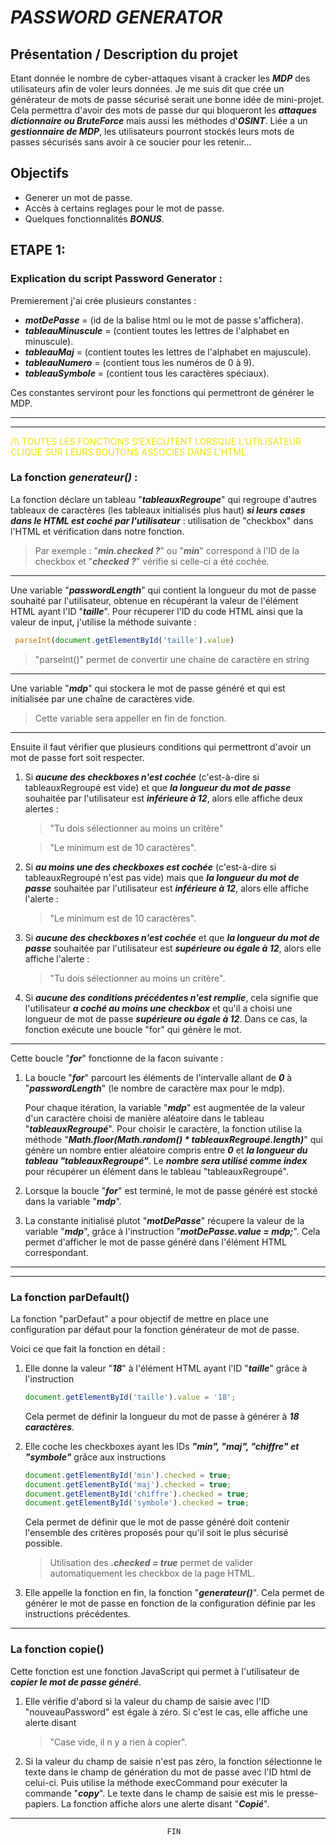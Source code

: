 # ***PASSWORD GENERATOR***

## **Présentation / Description du projet**

Etant donnée le nombre de cyber-attaques visant à cracker les ***MDP*** des utilisateurs afin de voler leurs données. Je me suis dit que crée un générateur de mots de passe sécurisé serait une bonne idée de mini-projet. Cela permettra d'avoir des mots de passe dur qui bloqueront les ***attaques dictionnaire ou BruteForce*** mais aussi les méthodes d'***OSINT***. Liée a un ***gestionnaire de MDP***, les utilisateurs pourront stockés leurs mots de passes sécurisés sans avoir à ce soucier pour les retenir...

## **Objectifs**

- Generer un mot de passe.
- Accès à certains reglages pour le mot de passe. 
- Quelques fonctionnalités ***BONUS***.

## **ETAPE 1:**
### Explication du script Password Generator : 

Premierement j'ai crée plusieurs constantes : 
- ***motDePasse*** = (id de la balise html ou le mot de passe s'affichera).
- ***tableauMinuscule*** = (contient toutes les lettres de l'alphabet en minuscule).
- ***tableauMaj*** = (contient toutes les lettres de l'alphabet en majuscule).
- ***tableauNumero*** = (contient tous les numéros de 0 à 9).
- ***tableauSymbole*** = (contient tous les caractères spéciaux).

Ces constantes serviront pour les fonctions qui permettront de générer le MDP. 

------------------------------------
------------------------------------
<span style="color: #eee000">/!\ TOUTES LES FONCTIONS S'EXECUTENT LORSQUE L'UTILISATEUR CLIQUE SUR LEURS BOUTONS ASSOCIES DANS L'HTML.</span>

### La fonction ***generateur()*** : 

La fonction déclare un tableau "***tableauxRegroupe***" qui regroupe d'autres tableaux de caractères (les tableaux initialisés plus haut) ***si leurs cases dans le HTML est coché par l'utilisateur*** : utilisation de "checkbox" dans l'HTML et vérification dans notre fonction.
> Par exemple : "***min.checked ?***" ou "***min***" correspond à l'ID de la checkbox et "***checked ?***" vérifie si celle-ci a été cochée.

------------------------------------

Une variable "***passwordLength***" qui contient la longueur du mot de passe souhaité par l'utilisateur, obtenue en récupérant la valeur de l'élément HTML ayant l'ID "***taille***".
Pour récuperer l'ID du code HTML ainsi que la valeur de input, j'utilise la méthode suivante : 
```js
 parseInt(document.getElementById('taille').value)
```
> "parseInt()" permet de convertir une chaine de caractère en string

------------------------------------

Une variable "***mdp***" qui stockera le mot de passe généré et qui est initialisée par une chaîne de caractères vide.

> Cette variable sera appeller en fin de fonction. 

------------------------------------

Ensuite il faut vérifier que plusieurs conditions qui permettront d'avoir un mot de passe fort soit respecter. 

1. Si ***aucune des checkboxes n'est cochée*** (c'est-à-dire si tableauxRegroupé est vide) et que ***la longueur du mot de passe*** souhaitée par l'utilisateur est ***inférieure à 12***, alors elle affiche deux alertes : 
   >"Tu dois sélectionner au moins un critère"

   >"Le minimum est de 10 caractères".

2. Si ***au moins une des checkboxes est cochée*** (c'est-à-dire si tableauxRegroupé n'est pas vide) mais que ***la longueur du mot de passe*** souhaitée par l'utilisateur est ***inférieure à 12***, alors elle affiche l'alerte :
   > "Le minimum est de 10 caractères".

3. Si ***aucune des checkboxes n'est cochée*** et que ***la longueur du mot de passe*** souhaitée par l'utilisateur est ***supérieure ou égale à 12***, alors elle affiche l'alerte :
   >"Tu dois sélectionner au moins un critère".

4. Si ***aucune des conditions précédentes n'est remplie***, cela signifie que l'utilisateur ***a coché au moins une checkbox*** et qu'il a choisi une longueur de mot de passe ***supérieure ou égale à 12***. Dans ce cas, la fonction exécute une boucle "for" qui génère le mot.
   
------------------------------------

Cette boucle "***for***" fonctionne de la facon suivante : 

1. La boucle "***for***" parcourt les éléments de l'intervalle allant de ***0*** à "***passwordLength***" (le nombre de caractère max pour le mdp). 

    Pour chaque itération, la variable "***mdp***" est augmentée de la valeur d'un caractère choisi de manière aléatoire dans le tableau "***tableauxRegroupé***". Pour choisir le caractère, la fonction utilise la méthode "***Math.floor(Math.random() * tableauxRegroupé.length)***" qui génère un nombre entier aléatoire compris entre ***0*** et ***la longueur du tableau "tableauxRegroupé"***. Le ***nombre sera utilisé comme index*** pour récupérer un élément dans le tableau "tableauxRegroupé".   

2. Lorsque la boucle "***for***" est terminé, le mot de passe généré est stocké dans la variable "***mdp***".

3. La constante initialisé plutot "***motDePasse***" récupere la valeur de la variable "***mdp***", grâce à l'instruction "***motDePasse.value = mdp;***". Cela permet d'afficher le mot de passe généré dans l'élément HTML correspondant.

------------------------------------
------------------------------------

### La fonction **parDefault()**

La fonction "parDefaut" a pour objectif de mettre en place une configuration par défaut pour la fonction générateur de mot de passe.

Voici ce que fait la fonction en détail :

1. Elle donne la valeur "***18***" à l'élément HTML ayant l'ID "***taille***" grâce à l'instruction 
   ```js 
   document.getElementById('taille').value = '18';
   ``` 
   Cela permet de définir la longueur du mot de passe à générer à ***18 caractères***.

2. Elle coche les checkboxes ayant les IDs ***"min", "maj", "chiffre" et "symbole"*** grâce aux instructions 
    ```js
    document.getElementById('min').checked = true;
    document.getElementById('maj').checked = true;
    document.getElementById('chiffre').checked = true;
    document.getElementById('symbole').checked = true;
    ``` 
    Cela permet de définir que le mot de passe généré doit contenir l'ensemble des critères proposés pour qu'il soit le plus sécurisé possible. 
    > Utilisation des ***.checked = true*** permet de valider automatiquement les checkbox de la page HTML. 

3. Elle appelle la fonction en fin, la fonction "***generateur()***". 
   Cela permet de générer le mot de passe en fonction de la configuration définie par les instructions précédentes.

------------------------------------
### La fonction **copie()**
Cette fonction est une fonction JavaScript qui permet à l'utilisateur de ***copier le mot de passe généré***. 

1. Elle vérifie d'abord si la valeur du champ de saisie avec l'ID "nouveauPassword" est égale à zéro. Si c'est le cas, elle affiche une alerte disant 
    >"Case vide, il n y a rien à copier".

2. Si la valeur du champ de saisie n'est pas zéro, la fonction sélectionne le texte dans le champ de génération du mot de passe avec l'ID html de celui-ci. Puis utilise la méthode execCommand pour exécuter la commande "***copy***". Le texte dans le champ de saisie est mis le presse-papiers. La fonction affiche alors une alerte disant "***Copié***".

----------------

                                       FIN